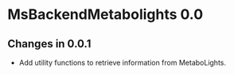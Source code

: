 # MsBackendMetabolights 0.0

## Changes in 0.0.1

- Add utility functions to retrieve information from MetaboLights.
